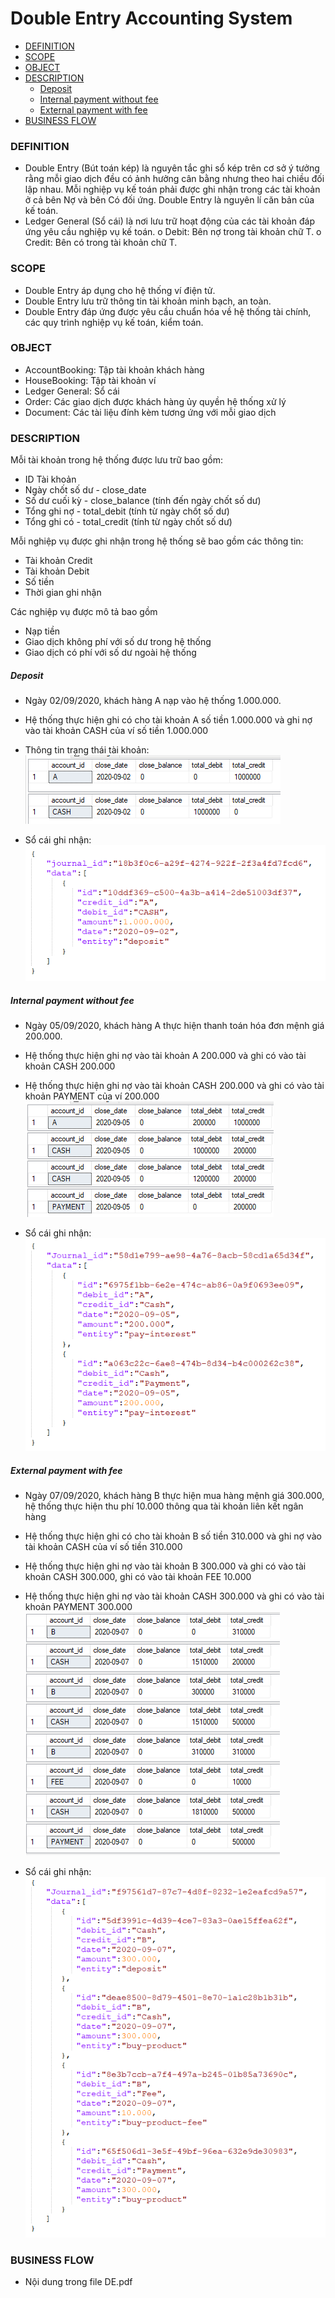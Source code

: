 # Double Entry Accounting System

<!--ts-->
* [DEFINITION](#DEFINITION)
* [SCOPE](#SCOPE)
* [OBJECT](#OBJECT)
* [DESCRIPTION](#DESCRIPTION)
   * [Deposit](#Deposit)
   * [Internal payment without fee](#Internal-payment-without-fee)
   * [External payment with fee](#External-payment-with-fee)
* [BUSINESS FLOW](#BUSINESS-FLOW)
<!--te-->

### DEFINITION

-	Double Entry (Bút toán kép) là nguyên tắc ghi sổ kép trên cơ sở ý tưởng rằng mỗi giao dịch đều có ảnh hưởng cân bằng nhưng theo hai chiều đối lập nhau. Mỗi nghiệp vụ kế toán phải được ghi nhận trong các tài khoản ở cả bên Nợ và bên Có đối ứng. Double Entry là nguyên lí căn bản của kế toán.
-	Ledger General (Sổ cái) là nơi lưu trữ hoạt động của các tài khoản đáp ứng yêu cầu nghiệp vụ kế toán.
o	Debit: Bên nợ trong tài khoản chữ T.
o	Credit: Bên có trong tài khoản chữ T.

### SCOPE

-	Double Entry áp dụng cho hệ thống ví điện tử.
-	Double Entry lưu trữ thông tin tài khoản minh bạch, an toàn.
-	Double Entry đáp ứng được yêu cầu chuẩn hóa về hệ thống tài chính, các quy trình nghiệp vụ kế toán, kiểm toán.

### OBJECT

-	AccountBooking: Tập tài khoản khách hàng
-	HouseBooking: Tập tài khoản ví
-	Ledger General: Sổ cái
-	Order: Các giao dịch được khách hàng ủy quyền hệ thống xử lý
-	Document: Các tài liệu đính kèm tương ứng với mỗi giao dịch

### DESCRIPTION

Mỗi tài khoản trong hệ thống được lưu trữ bao gồm:
-	ID Tài khoản
-	Ngày chốt số dư - close_date
-	Số dư cuối kỳ - close_balance (tính đến ngày chốt số dư)
-	Tổng ghi nợ - total_debit (tính từ ngày chốt số dư)
-	Tổng ghi có - total_credit (tính từ ngày chốt số dư)

Mỗi nghiệp vụ được ghi nhận trong hệ thống sẽ bao gồm các thông tin:
-	Tài khoản Credit
-	Tài khoản Debit
-	Số tiền
-	Thời gian ghi nhận

Các nghiệp vụ được mô tả bao gồm
-	Nạp tiền
-	Giao dịch không phí với số dư trong hệ thống
-	Giao dịch có phí với số dư ngoài hệ thống

##### Deposit

-	Ngày 02/09/2020, khách hàng A nạp vào hệ thống 1.000.000. 
-	Hệ thống thực hiện ghi có cho tài khoản A số tiền 1.000.000 và ghi nợ vào tài khoản CASH của ví số tiền 1.000.000
-	Thông tin trạng thái tài khoản:
  ![image-20210113145110846](https://github.com/LouisVu84/DevOps/blob/master/Documents/Fintech/image-20210113145110846.png)
  
- Sổ cái ghi nhận:
  ![image-20210113145129368](https://github.com/LouisVu84/DevOps/blob/master/Documents/Fintech/image-20210113145129368.png)
  

##### Internal payment without fee

- Ngày 05/09/2020, khách hàng A thực hiện thanh toán hóa đơn mệnh giá 200.000.
- Hệ thống thực hiện ghi nợ vào tài khoản A 200.000 và ghi có vào tài khoản CASH 200.000
- Hệ thống thực hiện ghi nợ vào tài khoản CASH 200.000 và ghi có vào tài khoản PAYMENT của ví 200.000
  ![image-20210113145156821](https://github.com/LouisVu84/DevOps/blob/master/Documents/Fintech/image-20210113145156821.png)
  
- Sổ cái ghi nhận:
  ![image-20210113145242622](https://github.com/LouisVu84/DevOps/blob/master/Documents/Fintech/image-20210113145242622.png)
  

##### External payment with fee

- Ngày 07/09/2020, khách hàng B thực hiện mua hàng mệnh giá 300.000, hệ thống thực hiện thu phí 10.000 thông qua tài khoản liên kết ngân hàng
- Hệ thống thực hiện ghi có cho tài khoản B số tiền 310.000 và ghi nợ vào tài khoản CASH của ví số tiền 310.000
- Hệ thống thực hiện ghi nợ vào tài khoản B 300.000 và ghi có vào tài khoản CASH 300.000, ghi có vào tài khoản FEE 10.000
- Hệ thống thực hiện ghi nợ vào tài khoản CASH 300.000 và ghi có vào tài khoản PAYMENT 300.000
  ![image-20210113145251585](https://github.com/LouisVu84/DevOps/blob/master/Documents/Fintech/image-20210113145251585.png)
  
- Sổ cái ghi nhận:
  ![image-20210113145259537](https://github.com/LouisVu84/DevOps/blob/master/Documents/Fintech/image-20210113145259537.png)
  

### BUSINESS FLOW

-	Nội dung trong file DE.pdf
